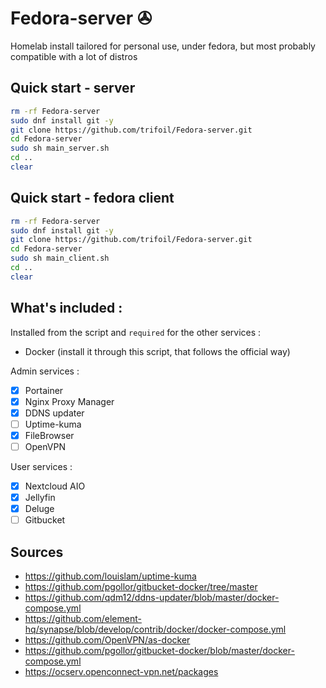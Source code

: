 # Fedora-server ✇

Homelab install tailored for personal use, under fedora, but most probably compatible with a lot of distros

## Quick start - server

```sh
rm -rf Fedora-server
sudo dnf install git -y
git clone https://github.com/trifoil/Fedora-server.git
cd Fedora-server
sudo sh main_server.sh
cd ..
clear
```

## Quick start - fedora client

```sh
rm -rf Fedora-server
sudo dnf install git -y
git clone https://github.com/trifoil/Fedora-server.git
cd Fedora-server
sudo sh main_client.sh
cd ..
clear
```

## What's included :

Installed from the script and ```required``` for the other services : 

* Docker (install it through this script, that follows the official way)

Admin services :

- [x] Portainer
- [x] Nginx Proxy Manager
- [x] DDNS updater
- [ ] Uptime-kuma
- [x] FileBrowser
- [ ] OpenVPN

User services :

- [x] Nextcloud AIO
- [x] Jellyfin
- [x] Deluge
- [ ] Gitbucket

## Sources

* https://github.com/louislam/uptime-kuma
* https://github.com/pgollor/gitbucket-docker/tree/master
* https://github.com/qdm12/ddns-updater/blob/master/docker-compose.yml
* https://github.com/element-hq/synapse/blob/develop/contrib/docker/docker-compose.yml
* https://github.com/OpenVPN/as-docker
* https://github.com/pgollor/gitbucket-docker/blob/master/docker-compose.yml
* https://ocserv.openconnect-vpn.net/packages

